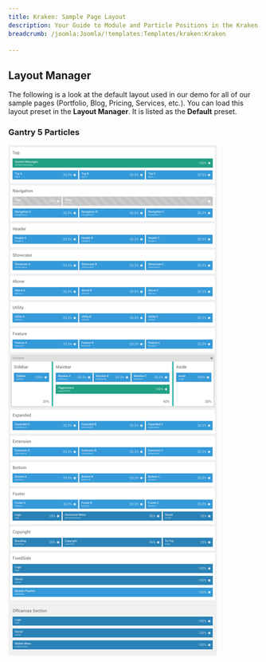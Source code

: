```yaml
---
title: Kraken: Sample Page Layout
description: Your Guide to Module and Particle Positions in the Kraken Template for Joomla
breadcrumb: /joomla:Joomla/!templates:Templates/kraken:Kraken

---
```


Layout Manager
-----

The following is a look at the default layout used in our demo for all of our sample pages (Portfolio, Blog, Pricing, Services, etc.). You can load this layout preset in the **Layout Manager**. It is listed as the **Default** preset.

### Gantry 5 Particles

![positions](assets/default_layout.png)
